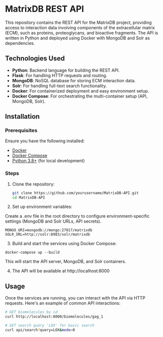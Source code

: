# MatrixDB REST API

This repository contains the REST API for the MatrixDB project, providing access to interaction data involving components of the extracellular matrix (ECM), such as proteins, proteoglycans, and bioactive fragments. The API is written in Python and deployed using Docker with MongoDB and Solr as dependencies.

## Technologies Used

- **Python**: Backend language for building the REST API.
- **Flask**: For handling HTTP requests and routing.
- **MongoDB**: NoSQL database for storing ECM interaction data.
- **Solr**: For handling full-text search functionality.
- **Docker**: For containerized deployment and easy environment setup.
- **Docker Compose**: For orchestrating the multi-container setup (API, MongoDB, Solr).


## Installation

### Prerequisites

Ensure you have the following installed:

- [Docker](https://www.docker.com/get-started)
- [Docker Compose](https://docs.docker.com/compose/)
- [Python 3.8+](https://www.python.org/) (for local development)

### Steps

1. Clone the repository:

   ```bash
   git clone https://github.com/yourusername/MatrixDB-API.git
   cd MatrixDB-API

2. Set up environment variables:

Create a .env file in the root directory to configure environment-specific settings (MongoDB and Solr URLs, API secrets).

```
MONGO_URI=mongodb://mongo:27017/matrixdb
SOLR_URL=http://solr:8983/solr/matrixdb
```

3. Build and start the services using Docker Compose:

```
docker-compose up --build
```
This will start the API server, MongoDB, and Solr containers.

4. The API will be available at http://localhost:8000


## Usage

Once the services are running, you can interact with the API via HTTP requests. Here's an example of common API interactions:

```bash
# GET biomolecules by id 
curl http://localhost:8000/biomolecules/gag_1

# GET search query 'LOX' for basic search
curl api/search?query=LOX&mode=0 
